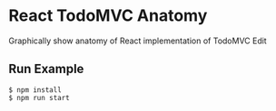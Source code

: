 # React TodoMVC Anatomy
Graphically show anatomy of React implementation of TodoMVC Edit

## Run Example
    $ npm install
    $ npm run start
